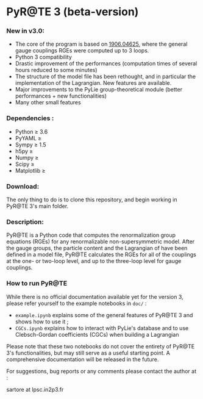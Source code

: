 # PyR@TE 3 (beta-version)

### New in v3.0:

- The core of the program is based on <a href="https://arxiv.org/abs/1906.04625">1906.04625</a>, where the general gauge couplings RGEs were computed up to 3 loops.
- Python 3 compatibility
- Drastic improvement of the performances (computation times of several hours reduced to some minutes)
- The structure of the model file has been rethought, and in particular the implementation of the Lagrangian. New features are available.
- Major improvements to the PyLie group-theoretical module (better performances + new functionalities)
- Many other small features


### Dependencies :

- Python &ge; 3.6
- PyYAML &ge; 
- Sympy &ge; 1.5
- h5py &ge; 
- Numpy &ge; 
- Scipy &ge;
- Matplotlib &ge;


### Download:

The only thing to do is to clone this repository, and begin working in PyR@TE 3's main folder.  

### Description:

PyR@TE is a Python code that computes the renormalization group equations (RGEs) for any renormalizable non-supersymmetric model. After the gauge groups, the particle content and the Lagrangian of have been defined in a model file, PyR@TE calculates the RGEs for all of the couplings at the one- or two-loop level, and up to the three-loop level for gauge couplings.  

### How to run PyR@TE

While there is no official documentation available yet for the version 3, please refer yourself to the example notebooks in `doc/` :
- `example.ipynb` explains some of the general features of PyR@TE 3 and shows how to use it ;
- `CGCs.ipynb` explains how to interact with PyLie's database and to use Clebsch-Gordan coefficients (CGCs) when building a Lagrangian  

Please note that these two notebooks do not cover the entirety of PyR@TE 3's functionalities, but may still serve as a useful starting point. A comprehensive documentation will be released in the future.



For suggestions, bug reports or any comments please contact the author at : 

sartore at lpsc.in2p3.fr
